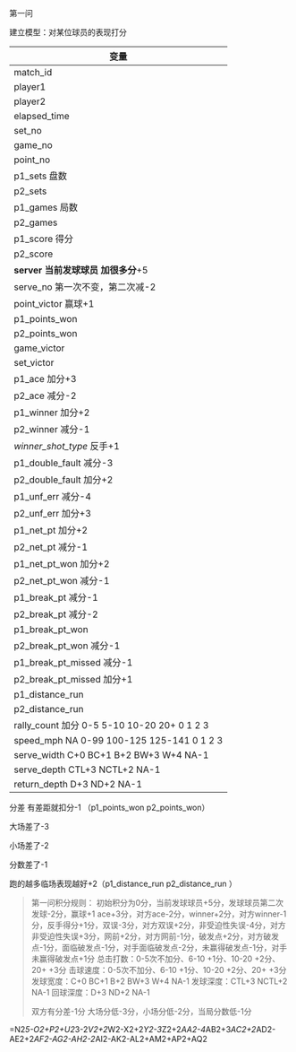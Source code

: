 第一问

建立模型：对某位球员的表现打分

| 变量                                        |
| ------------------------------------------- |
| match_id                                    |
| player1                                     |
| player2                                     |
| elapsed_time                                |
| set_no                                      |
| game_no                                     |
| point_no                                    |
| p1_sets 盘数                                |
| p2_sets                                     |
| p1_games 局数                               |
| p2_games                                    |
| p1_score 得分                               |
| p2_score                                    |
| **server  当前发球球员  加很多分**+5        |
| serve_no  第一次不变，第二次减-2            |
| point_victor 赢球+1                         |
| p1_points_won                               |
| p2_points_won                               |
| game_victor                                 |
| set_victor                                  |
| p1_ace 加分+3                               |
| p2_ace 减分-2                               |
| p1_winner 加分+2                            |
| p2_winner 减分-1                            |
| *winner_shot_type* 反手+1                   |
| p1_double_fault 减分-3                      |
| p2_double_fault 加分+2                      |
| p1_unf_err 减分-4                           |
| p2_unf_err 加分+3                           |
| p1_net_pt 加分+2                            |
| p2_net_pt 减分-1                            |
| p1_net_pt_won 加分+2                        |
| p2_net_pt_won 减分-1                        |
| p1_break_pt 减分-1                          |
| p2_break_pt 减分-2                          |
| p1_break_pt_won                             |
| p2_break_pt_won 减分-1                      |
| p1_break_pt_missed 减分-1                   |
| p2_break_pt_missed 加分+1                   |
| p1_distance_run                             |
| p2_distance_run                             |
| rally_count 加分 0-5 5-10 10-20 20+ 0 1 2 3 |
| speed_mph NA 0-99 100-125 125-141 0 1 2 3   |
| serve_width C+0 BC+1 B+2  BW+3  W+4 NA-1    |
| serve_depth CTL+3 NCTL+2 NA-1               |
| return_depth D+3 ND+2 NA-1                  |

分差 有差距就扣分-1 （p1_points_won  p2_points_won）

大场差了-3

小场差了-2

分数差了-1

跑的越多临场表现越好+2（p1_distance_run   p2_distance_run ）

> 第一问积分规则：
> 初始积分为0分，当前发球球员+5分，发球球员第二次发球-2分，赢球+1
> ace+3分，对方ace-2分，winner+2分，对方winner-1分，反手得分+1分，双误-3分，对方双误+2分，非受迫性失误-4分，对方非受迫性失误+3分，网前+2分，对方网前-1分，破发点+2分，对方破发点-1分，面临破发点-1分，对手面临破发点-2分，未赢得破发点-1分，对手未赢得破发点+1分
> 总击打数：0-5次不加分、6-10 +1分、10-20 +2分、20+ +3分
> 击球速度：0-5次不加分、6-10 +1分、10-20 +2分、20+ +3分
> 发球宽度：C+0 BC+1 B+2 BW+3 W+4 NA-1
> 发球深度：CTL+3 NCTL+2 NA-1
> 回球深度：D+3 ND+2 NA-1
>
> 双方有分差-1分
> 大场分低-3分，小场分低-2分，当局分数低-1分

=N2*5-O2+P2+U2*3-2*V2+2*W2-X2+2*Y2-3*Z2+2*AA2-4*AB2+3*AC2+2*AD2-AE2+2*AF2-AG2-AH2-2*AI2-AK2-AL2+AM2+AP2+AQ2

